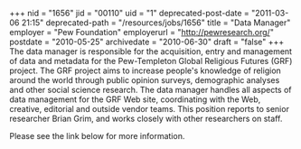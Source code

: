 +++
nid = "1656"
jid = "00110"
uid = "1"
deprecated-post-date = "2011-03-06 21:15"
deprecated-path = "/resources/jobs/1656"
title = "Data Manager"
employer = "Pew Foundation"
employerurl = "http://pewresearch.org/"
postdate = "2010-05-25"
archivedate = "2010-06-30"
draft = "false"
+++
The data manager is responsible for the acquisition, entry and
management of data and metadata for the Pew-Templeton Global Religious
Futures (GRF) project. The GRF project aims to increase people's
knowledge of religion around the world through public opinion surveys,
demographic analyses and other social science research. The data manager
handles all aspects of data management for the GRF Web site,
coordinating with the Web, creative, editorial and outside vendor teams.
This position reports to senior researcher Brian Grim, and works closely
with other researchers on staff.

Please see the link below for more information.
  

